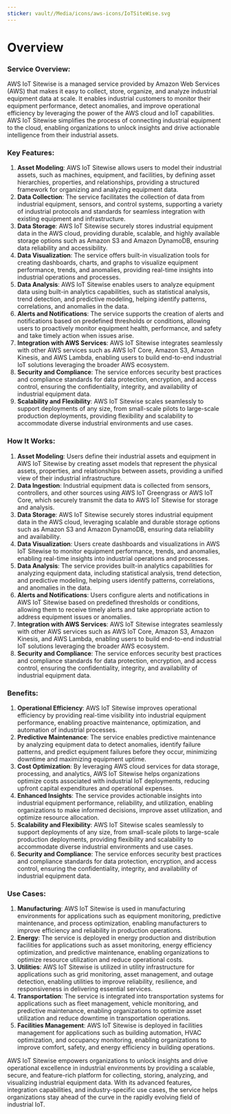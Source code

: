 ```yaml
---
sticker: vault//Media/icons/aws-icons/IoTSiteWise.svg
---
```

# Overview

### Service Overview:
AWS IoT Sitewise is a managed service provided by Amazon Web Services (AWS) that makes it easy to collect, store, organize, and analyze industrial equipment data at scale. It enables industrial customers to monitor their equipment performance, detect anomalies, and improve operational efficiency by leveraging the power of the AWS cloud and IoT capabilities. AWS IoT Sitewise simplifies the process of connecting industrial equipment to the cloud, enabling organizations to unlock insights and drive actionable intelligence from their industrial assets.

### Key Features:
1. **Asset Modeling**: AWS IoT Sitewise allows users to model their industrial assets, such as machines, equipment, and facilities, by defining asset hierarchies, properties, and relationships, providing a structured framework for organizing and analyzing equipment data.
2. **Data Collection**: The service facilitates the collection of data from industrial equipment, sensors, and control systems, supporting a variety of industrial protocols and standards for seamless integration with existing equipment and infrastructure.
3. **Data Storage**: AWS IoT Sitewise securely stores industrial equipment data in the AWS cloud, providing durable, scalable, and highly available storage options such as Amazon S3 and Amazon DynamoDB, ensuring data reliability and accessibility.
4. **Data Visualization**: The service offers built-in visualization tools for creating dashboards, charts, and graphs to visualize equipment performance, trends, and anomalies, providing real-time insights into industrial operations and processes.
5. **Data Analysis**: AWS IoT Sitewise enables users to analyze equipment data using built-in analytics capabilities, such as statistical analysis, trend detection, and predictive modeling, helping identify patterns, correlations, and anomalies in the data.
6. **Alerts and Notifications**: The service supports the creation of alerts and notifications based on predefined thresholds or conditions, allowing users to proactively monitor equipment health, performance, and safety and take timely action when issues arise.
7. **Integration with AWS Services**: AWS IoT Sitewise integrates seamlessly with other AWS services such as AWS IoT Core, Amazon S3, Amazon Kinesis, and AWS Lambda, enabling users to build end-to-end industrial IoT solutions leveraging the broader AWS ecosystem.
8. **Security and Compliance**: The service enforces security best practices and compliance standards for data protection, encryption, and access control, ensuring the confidentiality, integrity, and availability of industrial equipment data.
9. **Scalability and Flexibility**: AWS IoT Sitewise scales seamlessly to support deployments of any size, from small-scale pilots to large-scale production deployments, providing flexibility and scalability to accommodate diverse industrial environments and use cases.

### How It Works:
1. **Asset Modeling**: Users define their industrial assets and equipment in AWS IoT Sitewise by creating asset models that represent the physical assets, properties, and relationships between assets, providing a unified view of their industrial infrastructure.
2. **Data Ingestion**: Industrial equipment data is collected from sensors, controllers, and other sources using AWS IoT Greengrass or AWS IoT Core, which securely transmit the data to AWS IoT Sitewise for storage and analysis.
3. **Data Storage**: AWS IoT Sitewise securely stores industrial equipment data in the AWS cloud, leveraging scalable and durable storage options such as Amazon S3 and Amazon DynamoDB, ensuring data reliability and availability.
4. **Data Visualization**: Users create dashboards and visualizations in AWS IoT Sitewise to monitor equipment performance, trends, and anomalies, enabling real-time insights into industrial operations and processes.
5. **Data Analysis**: The service provides built-in analytics capabilities for analyzing equipment data, including statistical analysis, trend detection, and predictive modeling, helping users identify patterns, correlations, and anomalies in the data.
6. **Alerts and Notifications**: Users configure alerts and notifications in AWS IoT Sitewise based on predefined thresholds or conditions, allowing them to receive timely alerts and take appropriate action to address equipment issues or anomalies.
7. **Integration with AWS Services**: AWS IoT Sitewise integrates seamlessly with other AWS services such as AWS IoT Core, Amazon S3, Amazon Kinesis, and AWS Lambda, enabling users to build end-to-end industrial IoT solutions leveraging the broader AWS ecosystem.
8. **Security and Compliance**: The service enforces security best practices and compliance standards for data protection, encryption, and access control, ensuring the confidentiality, integrity, and availability of industrial equipment data.

### Benefits:
1. **Operational Efficiency**: AWS IoT Sitewise improves operational efficiency by providing real-time visibility into industrial equipment performance, enabling proactive maintenance, optimization, and automation of industrial processes.
2. **Predictive Maintenance**: The service enables predictive maintenance by analyzing equipment data to detect anomalies, identify failure patterns, and predict equipment failures before they occur, minimizing downtime and maximizing equipment uptime.
3. **Cost Optimization**: By leveraging AWS cloud services for data storage, processing, and analytics, AWS IoT Sitewise helps organizations optimize costs associated with industrial IoT deployments, reducing upfront capital expenditures and operational expenses.
4. **Enhanced Insights**: The service provides actionable insights into industrial equipment performance, reliability, and utilization, enabling organizations to make informed decisions, improve asset utilization, and optimize resource allocation.
5. **Scalability and Flexibility**: AWS IoT Sitewise scales seamlessly to support deployments of any size, from small-scale pilots to large-scale production deployments, providing flexibility and scalability to accommodate diverse industrial environments and use cases.
6. **Security and Compliance**: The service enforces security best practices and compliance standards for data protection, encryption, and access control, ensuring the confidentiality, integrity, and availability of industrial equipment data.

### Use Cases:
1. **Manufacturing**: AWS IoT Sitewise is used in manufacturing environments for applications such as equipment monitoring, predictive maintenance, and process optimization, enabling manufacturers to improve efficiency and reliability in production operations.
2. **Energy**: The service is deployed in energy production and distribution facilities for applications such as asset monitoring, energy efficiency optimization, and predictive maintenance, enabling organizations to optimize resource utilization and reduce operational costs.
3. **Utilities**: AWS IoT Sitewise is utilized in utility infrastructure for applications such as grid monitoring, asset management, and outage detection, enabling utilities to improve reliability, resilience, and responsiveness in delivering essential services.
4. **Transportation**: The service is integrated into transportation systems for applications such as fleet management, vehicle monitoring, and predictive maintenance, enabling organizations to optimize asset utilization and reduce downtime in transportation operations.
5. **Facilities Management**: AWS IoT Sitewise is deployed in facilities management for applications such as building automation, HVAC optimization, and occupancy monitoring, enabling organizations to improve comfort, safety, and energy efficiency in building operations.

AWS IoT Sitewise empowers organizations to unlock insights and drive operational excellence in industrial environments by providing a scalable, secure, and feature-rich platform for collecting, storing, analyzing, and visualizing industrial equipment data. With its advanced features, integration capabilities, and industry-specific use cases, the service helps organizations stay ahead of the curve in the rapidly evolving field of industrial IoT.
